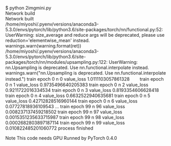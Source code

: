$ python 2imgmini.py  
Network build  
Network built  
/home/miyoshi/.pyenv/versions/anaconda3-5.3.0/envs/pytorch/lib/python3.6/site-packages/torch/nn/functional.py:52: UserWarning: size_average and reduce args will be deprecated, please use reduction='elementwise_mean' instead.
  warnings.warn(warning.format(ret))
/home/miyoshi/.pyenv/versions/anaconda3-5.3.0/envs/pytorch/lib/python3.6/site-packages/torch/nn/modules/upsampling.py:122: UserWarning: nn.Upsampling is deprecated. Use nn.functional.interpolate instead.
  warnings.warn("nn.Upsampling is deprecated. Use nn.functional.interpolate instead.")
train epoch 0 n 0 value_loss 1.0111103057861328　　
train epoch 0 n 1 value_loss 0.9735496640205383 
train epoch 0 n 2 value_loss 0.9211722016334534
train epoch 0 n 3 value_loss 0.8193354606628418  
train epoch 0 n 4 value_loss 0.6632522940635681
train epoch 0 n 5 value_loss 0.42712828516960144
train epoch 0 n 6 value_loss 0.07727818936109543
...
train epoch 99 n 96 value_loss 0.008237137459218502
train epoch 99 n 97 value_loss 0.0015351235633715987
train epoch 99 n 98 value_loss 0.0002682803897187114
train epoch 99 n 99 value_loss 0.010822485201060772
process finished

Note
This code needs GPU
Runned by PyTorch 0.4.0
